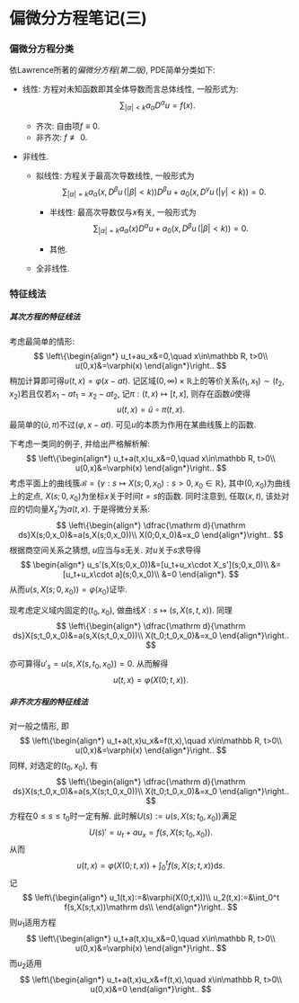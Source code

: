 # 偏微分方程笔记(三)

### 偏微分方程分类

依Lawrence所著的*偏微分方程(第二版)*, PDE简单分类如下:

* 线性: 方程对未知函数即其全体导数而言总体线性, 一般形式为:
  $$
  \sum_{|\alpha|< k} a_\alpha D^\alpha u=f(x).
  $$

  * 齐次: 自由项$f\equiv 0$.
  * 非齐次: $f\not\equiv 0$.

* 非线性.

  * 拟线性: 方程关于最高次导数线性, 一般形式为
    $$
    \sum_{|\alpha|=k}a_\alpha(x,D^\beta u\,(|\beta|< k))D^\beta u+a_0(x,D^\gamma u\,(|\gamma|< k))=0.
    $$

    * 半线性: 最高次导数仅与$x$有关, 一般形式为
      $$
      \sum_{|\alpha|=k}a_\alpha(x)D^\alpha u+a_0(x,D^\beta u\,(|\beta|< k))=0.
      $$

    * 其他.

  * 全非线性. 

### 特征线法

##### 其次方程的特征线法

考虑最简单的情形: 
$$
\left\{\begin{align*}
u_t+au_x&=0,\quad x\in\mathbb R, t>0\\
u(0,x)&=\varphi(x)
\end{align*}\right..
$$
稍加计算即可得$u(t,x)=\varphi(x-at)$. 记区域$(0,\infty)\times\mathbb R$上的等价关系$(t_1,x_1)\sim (t_2,x_2)$若且仅若$x_1-at_1=x_2-at_2$, 记$\pi:(t,x)\mapsto [t,x]$, 则存在函数$\tilde u$使得
$$
u(t,x)=\tilde u\circ \pi(t,x).
$$
最简单的$(\tilde u,\pi)$不过$(\varphi, x-at)$. 可见$u$的本质为作用在某曲线簇上的函数. 

下考虑一类同的例子, 并给出严格解析解:
$$
\left\{\begin{align*}
u_t+a(t,x)u_x&=0,\quad x\in\mathbb R, t>0\\
u(0,x)&=\varphi(x)
\end{align*}\right..
$$
考虑平面上的曲线簇$\mathscr B=\{\gamma: s\mapsto X(s;0, x_0):s>0,x_0\in\mathbb R\}$, 其中$(0,x_0)$为曲线上的定点, $X(s;0, x_0)$为坐标$x$关于时间$t=s$的函数. 同时注意到, 任取$(x,t)$, 该处对应的切向量$X_s'$为$a(t,x)$. 于是得微分关系:
$$
\left\{\begin{align*}
\dfrac{\mathrm d}{\mathrm ds}X(s;0,x_0)&=a(s,X(s;0,x_0))\\
X(0;0,x_0)&=x_0
\end{align*}\right..
$$
根据商空间关系之猜想, $u$应当与$s$无关. 对$u$关于$s$求导得
$$
\begin{align*}
u_s'(s,X(s;0,x_0))&=[u_t+u_x\cdot X_s'](s;0,x_0)\\
&=[u_t+u_x\cdot a](s;0,x_0)\\
&=0
\end{align*}.
$$
从而$u(s,X(s;0,x_0))=\varphi(x_0)$证毕. 

现考虑定义域内固定的$(t_0,x_0)$, 做曲线$X:s\mapsto (s,X(s,t,x))$. 同理
$$
\left\{\begin{align*}
\dfrac{\mathrm d}{\mathrm ds}X(s;t_0,x_0)&=a(s,X(s;t_0,x_0))\\
X(t_0;t_0,x_0)&=x_0
\end{align*}\right..
$$


亦可算得$u'_s=u(s,X(s,t_0,x_0))=0$. 从而解得
$$
u(t,x)=\varphi(X(0;t,x)).
$$

##### 非齐次方程的特征线法

对一般之情形, 即
$$
\left\{\begin{align*}
u_t+a(t,x)u_x&=f(t,x),\quad x\in\mathbb R, t>0\\
u(0,x)&=\varphi(x)
\end{align*}\right..
$$
同样, 对选定的$(t_0,x_0)$, 有
$$
\left\{\begin{align*}
\dfrac{\mathrm d}{\mathrm ds}X(s;t_0,x_0)&=a(s,X(s;t_0,x_0))\\
X(t_0;t_0,x_0)&=x_0
\end{align*}\right..
$$
方程在$0\leq s\leq t_0$时一定有解. 此时解$U(s):=u(s,X(s;t_0,x_0))$满足
$$
U(s)'=u_t+au_x=f(s,X(s;t_0,x_0)).
$$
从而
$$
u(t,x)=\varphi(X(0;t,x))+\int_0^t f(s,X(s;t,x))\mathrm ds.
$$
记
$$
\left\{\begin{align*}
u_1(t,x):=&\varphi(X(0;t,x))\\
u_2(t,x):=&\int_0^t f(s,X(s;t,x))\mathrm ds\\
\end{align*}\right..
$$
则$u_1$适用方程
$$
\left\{\begin{align*}
u_t+a(t,x)u_x&=0,\quad x\in\mathbb R, t>0\\
u(0,x)&=\varphi(x)
\end{align*}\right..
$$
而$u_2$适用
$$
\left\{\begin{align*}
u_t+a(t,x)u_x&=f(t,x),\quad x\in\mathbb R, t>0\\
u(0,x)&=0
\end{align*}\right..
$$
